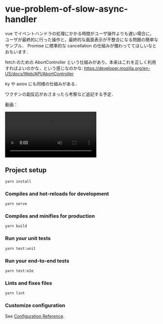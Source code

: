 # vue-problem-of-slow-async-handler

vue でイベントハンドラの処理にかかる時間がユーザ操作よりも遅い場合に，
ユーザが最終的に行った操作と，最終的な画面表示が不整合になる問題の簡単なサンプル．
Promise に標準的な cancellation の仕組みが備わっててほしいなとおもいます．

fetch のための AbortController という仕組みがあり，本来はこれを正しく利用すればよいのかな，という感じなのかな: https://developer.mozilla.org/en-US/docs/Web/API/AbortController

ky や axios にも同様の仕組みがある．

ワクチンの副反応がおさまったら考察など追記する予定．

動画：

<video src="https://user-images.githubusercontent.com/8944787/132773386-9ae1bc88-6b85-4e38-943c-064a376852e4.mp4"></video>

## Project setup

```
yarn install
```

### Compiles and hot-reloads for development

```
yarn serve
```

### Compiles and minifies for production

```
yarn build
```

### Run your unit tests

```
yarn test:unit
```

### Run your end-to-end tests

```
yarn test:e2e
```

### Lints and fixes files

```
yarn lint
```

### Customize configuration

See [Configuration Reference](https://cli.vuejs.org/config/).
